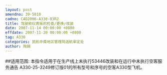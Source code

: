 ```yaml
---
layout: post
amendno: 39-5810
cadno: CAD2006-A330-03R2
title: 驾驶舱仪表板的检查/更换/改装
date: 2007-11-14 00:00:00 +0800
effdate: 2007-11-20 00:00:00 +0800
tag: A330
categories: 民航中南地区管理局适航审定处
author: 陶娟
---
```


##适用范围:
本指令适用于在生产线上未执行53446改装和在运行中未执行空客服务通告
A330-25-3249修订版01的所有型号和序号的空客A330型飞机。

